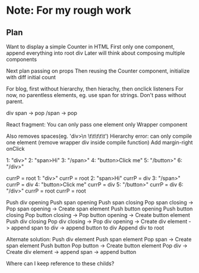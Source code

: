# Note: For my rough work

## Plan

Want to display a simple Counter in HTML
First only one component, append everything into root div
Later will think about composing multiple components

Next plan passing on props
Then reusing the Counter component, initialize with diff initial count

For blog, first without hierarchy, then hierachy, then onclick listeners
For now, no parentless elements, eg. use span for strings. Don't pass without parent.

div
span -> pop
/span -> pop

React fragment: You can only pass one element only
Wrapper component

Also removes spaces(eg. 'div>\n \t\t\t\t\t')
Hierarchy
error: can only compile one element (remove wrapper div inside compile function)
Add margin-right
onClick

1: "div>"
2: "span>Hi"
3: "/span>"
4: "button>Click me"
5: "/button>"
6: "/div>"

currP = root
1: "div>" currP = root
2: "span>Hi" currP = div
3: "/span>" currP = div
4: "button>Click me" currP = div
5: "/button>" currP = div
6: "/div>" currP = root
currP = root

Push div opening
Push span opening
Push span closing
Pop span closing -> Pop span opening -> Create span element
Push button opening
Push button closing
Pop button closing -> Pop button opening -> Create button element
Push div closing
Pop div closing -> Pop div opening -> Create div element -> append span to div -> append button to div
Append div to root

Alternate solution:
Push div element
Push span element
Pop span -> Create span element
Push button
Pop button -> Create button element
Pop div -> Create div element -> append span -> append button

Where can I keep reference to these childs?
